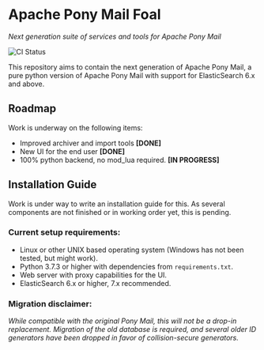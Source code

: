 # Apache Pony Mail Foal
_Next generation suite of services and tools for Apache Pony Mail_

![CI Status](https://img.shields.io/travis/apache/incubator-ponymail-foal?style=plastic)

This repository aims to contain the next generation of Apache Pony Mail,
a pure python version of Apache Pony Mail with support for ElasticSearch 6.x and above.


## Roadmap
Work is underway on the following items:

- Improved archiver and import tools   **[DONE]**
- New UI for the end user              **[DONE]**
- 100% python backend, no mod_lua required. **[IN PROGRESS]**

## Installation Guide
Work is under way to write an installation guide for this.
As several components are not finished or in working order yet, this is pending.

### Current setup requirements:

- Linux or other UNIX based operating system (Windows has not been tested, but might work).
- Python 3.7.3 or higher with dependencies from `requirements.txt`.
- Web server with proxy capabilities for the UI.
- ElasticSearch 6.x or higher, 7.x recommended.


### Migration disclaimer:
_While compatible with the original Pony Mail, this will not be a drop-in replacement.
Migration of the old database is required, and several older ID generators have been
dropped in favor of collision-secure generators._
